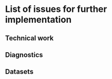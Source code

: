 List of issues for further implementation
=========================================




Technical work
--------------


Diagnostics
-----------




Datasets
--------
